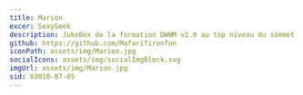 ```yaml
---
title: Marion
excer: SexyGeek
description: JukeBox de la formation DWWM v2.0 au top niveau du sommet du monde, (plus haut c'est le soleil) spécialiste des années 30-40 version remaster XOXO
github: https://github.com/Mafarifironfon
iconPath: assets/img/Marion.jpg
socialIcons: assets/img/socialImgBlock.svg
imgUrl: assets/img/Marion.jpg
sid: 83010-07-05
---
```


